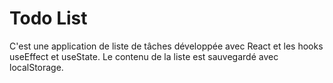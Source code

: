 # Todo List

C'est une application de liste de tâches développée avec React et les hooks useEffect et useState. Le contenu de la liste est sauvegardé avec localStorage.